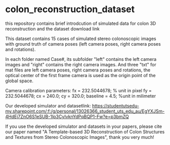 # colon_reconstruction_dataset
this repository contains brief introdcution of simulated data for colon 3D reconstruction and the dataset download link

This dataset contains 15 cases of simulated stereo colonoscopic images with ground truth of camera poses (left camera poses, right camera poses and rotations).

In each folder named Case#, its subfolder "left" contains the left camera images and "right" contains the right camera images.
And three "txt" for mat files are left camera poses, right camera poses and rotations, the optical center of the first frame camera is used as the origin point of the global space.

Camera calibration parameters:
fx = 232.5044678; % unit in pixel
fy = 232.5044678;
cx = 240.0;
cy = 320.0;
baseline = 4.5; %unit in milimeter

Our developed simulator and datasetlink:
https://studentutsedu-my.sharepoint.com/:f:/g/personal/13026366_student_uts_edu_au/EgYXJSm-4HdEj7ZnO6S1eSUB-1Ip3CyIvknYdPqBQP1-Fw?e=p3bmZQ

If you use the developed simulator and datasets in your papers, please cite our paper named "A Template-based 3D Reconstruction of Colon Structures and Textures from Stereo
Colonoscopic Images", thank you very much!
